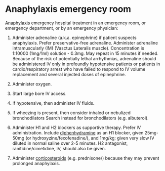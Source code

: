 [//]: # (
source: gpt-3 + jph editing
tags: protocols
)

# Anaphylaxis emergency room

[Anaphylaxis](../anaphylaxis/) emergency hospital treatment in an emergency room, or emergency department, or by an emergency physician:

1. Administer adrenaline (a.k.a. epinephrine) if patient suspects anaphylaxis. Prefer preservative-free adrenaline. Administer adrenaline intramuscularly (IM) (Vasctus Lateralis muscle). Concentration is 1:10000 (1mg/1ml) solution - 0.3mg. May repeat in 15 minutes if needed. Because of the risk of potentially lethal arrhythmias, adrenaline should be administered IV only in profoundly hypotensive patients or patients in cardio/respiratory arrest who have failed to respond to IV volume replacement and several injected doses of epinephrine.

2. Administer oxygen.

3. Start large bore IV access.

4. If hypotensive, then administer IV fluids.

5. If wheezing is present, then consider inhaled or nebulized bronchodilators
Search instead for bronchodilators (e.g. albuterol).

6. Administer H1 and H2 blockers as supportive therapy. Prefer IV administration. Include [diphenhydramine](../diphenhydramine/) as an H1 blocker, given 25mg-50mg (or hydroxyzine/fexofenadine/), and 1mg/kg; given very slow IV diluted in normal saline over 2-5 minutes. H2 antagonist, ranitidine/cimetidine, IV, should also be given.

7. Administer [corticosteroids](../corticosteroids/) (e.g. prednisone/) because they may prevent prolonged anaphylaxis.
